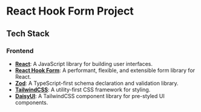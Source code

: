 # React Hook Form Project

## Tech Stack

### Frontend
- **[React](https://reactjs.org/)**: A JavaScript library for building user interfaces.
- **[React Hook Form](https://react-hook-form.com/)**: A performant, flexible, and extensible form library for React.
- **[Zod](https://zod.dev/)**: A TypeScript-first schema declaration and validation library.
- **[TailwindCSS](https://tailwindcss.com/)**: A utility-first CSS framework for styling.
- **[DaisyUI](https://daisyui.com/)**: A TailwindCSS component library for pre-styled UI components.
